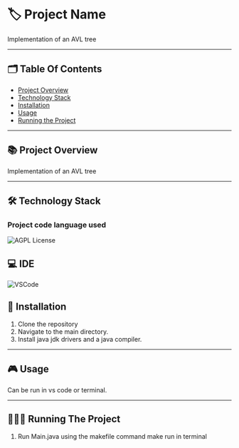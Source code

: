 
# 🏷️ Project Name

Implementation of an AVL tree 

---
## 🗂️ Table Of Contents

- [Project Overview](#-project-overview)
- [Technology Stack](#-technology-stack)
- [Installation](#-installation)
- [Usage](#-usage)
- [Running the Project](#-running-the-project)

---

## 📚 Project Overview

Implementation of an AVL tree 

---

## 🛠️ Technology Stack 

### Project code language used

![AGPL License](https://img.shields.io/badge/Java-F05032?style=for-the-badge&logo=git&logoColor=white)

## 💻 IDE

 ![VSCode](https://img.shields.io/badge/VSCode-0078D4?style=for-the-badge&logo=visual%20studio%20code&logoColor=white)

## 📝 Installation

1. Clone the repository
2. Navigate to the main directory.
3. Install java jdk drivers and a java compiler.

---

## 🎮 Usage

Can be run in vs code or terminal.

---

## 🏃🏻‍♂️ Running The Project

1. Run Main.java using the makefile command make run in terminal

